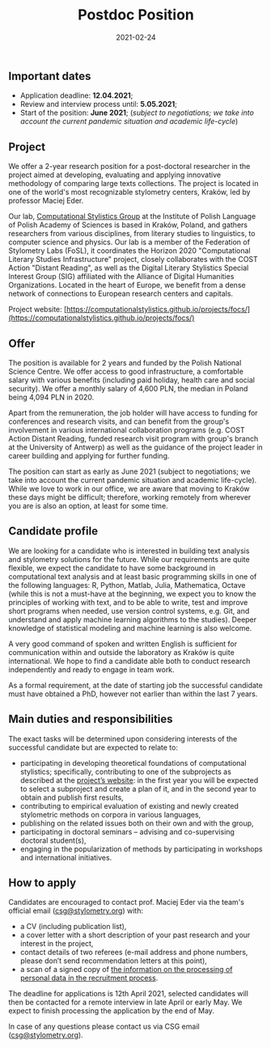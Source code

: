 ﻿---
layout: post
title: "Postdoc Position"
date: 2021-02-24
description: "Postdoc Position: Large-Scale Text Analysis and Methodological Foundations of Computational Stylistics"
---

## Important  dates

- Application deadline: **12.04.2021**;
- Review and interview process until: **5.05.2021**;
- Start of the position: **June 2021**; (*subject to negotiations; we take into account the current pandemic situation and academic life-cycle*)


## Project

We offer a 2-year research position for a post-doctoral researcher in the project aimed at developing, evaluating and applying innovative methodology of comparing large texts collections. The project is located in one of the world's most recognizable stylometry centers, Kraków, led by professor Maciej Eder. 

Our lab, [Computational Stylistics Group](https://computationalstylistics.github.io/) at the Institute of Polish Language of Polish Academy of Sciences is based in Kraków, Poland, and gathers researchers from various disciplines, from literary studies to linguistics, to computer science and physics. Our lab is a member of the Federation of Stylometry Labs (FoSL), it coordinates the Horizon 2020 "Computational Literary Studies Infrastructure" project, closely collaborates with the COST Action "Distant Reading", as well as the Digital Literary Stylistics Special Interest Group (SIG) affiliated with the Alliance of Digital Humanities Organizations. Located in the heart of Europe, we benefit from a dense network of connections to European research centers and capitals. 

Project website: [https://computationalstylistics.github.io/projects/focs/](https://computationalstylistics.github.io/projects/focs/)



## Offer

The position is available for 2 years and funded by the Polish National Science Centre. We offer access to good infrastructure, a comfortable salary with various benefits (including paid holiday, health care and social security). We offer a monthly salary of 4,600 PLN, the median in Poland being 4,094 PLN in 2020.

Apart from the remuneration, the job holder will have access to funding for conferences and research visits, and can benefit from the group's involvement in various international collaboration programs (e.g. COST Action Distant Reading, funded research visit program with group's branch at the University of Antwerp) as well as the guidance of the project leader in career building and applying for further funding.

The position can start as early as June 2021 (subject to negotiations; we take into account the current pandemic situation and academic life-cycle). While we love to work in our office, we are aware that moving to Kraków these days might be difficult; therefore, working remotely from wherever you are is also an option, at least for some time.



## Candidate profile

We are looking for a candidate who is interested in building text analysis and stylometry solutions for the future. While our requirements are quite flexible, we expect the candidate to have some background in computational text analysis and at least basic programming skills in one of the following languages: R, Python, Matlab, Julia, Mathematica, Octave (while this is not a must-have at the beginning, we expect you to know the principles of working with text, and to be able to write, test and improve short programs when needed, use version control systems, e.g. Git, and understand and apply machine learning algorithms to the studies). Deeper knowledge of statistical modeling and machine learning is also welcome.

A very good command of spoken and written English is sufficient for communication within and outside the laboratory as Kraków is quite international. We hope to find a candidate able both to conduct research independently and ready to engage in team work.

As a formal requirement, at the date of starting job the successful candidate must have obtained a PhD, however not earlier than within the last 7 years.



## Main duties and responsibilities

The exact tasks will be determined upon considering interests of the successful candidate but are expected to relate to:

* participating in developing theoretical foundations of computational stylistics; specifically, contributing to one of the subprojects as described at the [project’s website](https://computationalstylistics.github.io/projects/focs/): in the first year you will be expected to select a subproject and create a plan of it, and in the second year to obtain and publish first results,
* contributing to empirical evaluation of existing and newly created stylometric methods on corpora in various languages,
* publishing on the related issues both on their own and with the group,
* participating in doctoral seminars – advising and co-supervising doctoral student(s),
* engaging in the popularization of methods by participating in workshops and international initiatives.



## How to apply

Candidates are encouraged to contact prof. Maciej Eder via the team's official email (csg@stylometry.org) with:
* a CV (including publication list), 
* a cover letter with a short description of your past research and your interest in the project,
* contact details of two referees (e-mail address and phone numbers, please don’t send recommendation letters at this point),
* a scan of a signed copy of [the information on the processing of personal data in the recruitment process](https://ijp.pan.pl/wp-content/uploads/2019/03/IJPPAN_Recruitment_RODO_EN.pdf).

The deadline for applications is 12th April 2021, selected candidates will then be contacted for a remote interview in late April or early May. We expect to finish processing the application by the end of May.
 
In case of any questions please contact us via CSG email (csg@stylometry.org).

